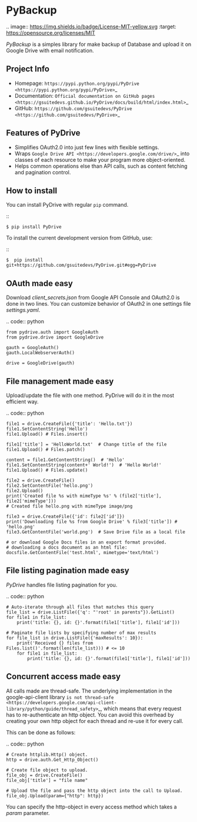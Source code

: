 PyBackup
========
.. image:: https://img.shields.io/badge/License-MIT-yellow.svg
    :target: https://opensource.org/licenses/MIT

*PyBackup* is a simples library for make backup of Database and upload it on Google Drive with email notification.

Project Info
------------

- Homepage: `https://pypi.python.org/pypi/PyDrive <https://pypi.python.org/pypi/PyDrive>`_
- Documentation: `Official documentation on GitHub pages <https://gsuitedevs.github.io/PyDrive/docs/build/html/index.html>`_
- GitHub: `https://github.com/gsuitedevs/PyDrive <https://github.com/gsuitedevs/PyDrive>`_

Features of PyDrive
-------------------

-  Simplifies OAuth2.0 into just few lines with flexible settings.
-  Wraps `Google Drive API <https://developers.google.com/drive/>`_ into
   classes of each resource to make your program more object-oriented.
-  Helps common operations else than API calls, such as content fetching
   and pagination control.

How to install
--------------

You can install PyDrive with regular ``pip`` command.

::

    $ pip install PyDrive

To install the current development version from GitHub, use:

::

    $  pip install git+https://github.com/gsuitedevs/PyDrive.git#egg=PyDrive

OAuth made easy
---------------

Download *client\_secrets.json* from Google API Console and OAuth2.0 is
done in two lines. You can customize behavior of OAuth2 in one settings
file *settings.yaml*.

.. code:: python


    from pydrive.auth import GoogleAuth
    from pydrive.drive import GoogleDrive

    gauth = GoogleAuth()
    gauth.LocalWebserverAuth()

    drive = GoogleDrive(gauth)

File management made easy
-------------------------

Upload/update the file with one method. PyDrive will do it in the most
efficient way.

.. code:: python

    file1 = drive.CreateFile({'title': 'Hello.txt'})
    file1.SetContentString('Hello')
    file1.Upload() # Files.insert()

    file1['title'] = 'HelloWorld.txt'  # Change title of the file
    file1.Upload() # Files.patch()

    content = file1.GetContentString()  # 'Hello'
    file1.SetContentString(content+' World!')  # 'Hello World!'
    file1.Upload() # Files.update()

    file2 = drive.CreateFile()
    file2.SetContentFile('hello.png')
    file2.Upload()
    print('Created file %s with mimeType %s' % (file2['title'],
    file2['mimeType']))
    # Created file hello.png with mimeType image/png

    file3 = drive.CreateFile({'id': file2['id']})
    print('Downloading file %s from Google Drive' % file3['title']) # 'hello.png'
    file3.GetContentFile('world.png')  # Save Drive file as a local file

    # or download Google Docs files in an export format provided.
    # downloading a docs document as an html file:
    docsfile.GetContentFile('test.html', mimetype='text/html')

File listing pagination made easy
---------------------------------

*PyDrive* handles file listing pagination for you.

.. code:: python

    # Auto-iterate through all files that matches this query
    file_list = drive.ListFile({'q': "'root' in parents"}).GetList()
    for file1 in file_list:
        print('title: {}, id: {}'.format(file1['title'], file1['id']))

    # Paginate file lists by specifying number of max results
    for file_list in drive.ListFile({'maxResults': 10}):
        print('Received {} files from Files.list()'.format(len(file_list))) # <= 10
        for file1 in file_list:
            print('title: {}, id: {}'.format(file1['title'], file1['id']))

Concurrent access made easy
---------------------------

All calls made are thread-safe. The underlying implementation in the
google-api-client library
`is not thread-safe <https://developers.google.com/api-client-library/python/guide/thread_safety>`_,
which means that every request has to re-authenticate an http object. You
can avoid this overhead by
creating your own http object for each thread and re-use it for every call.

This can be done as follows:

.. code:: python

    # Create httplib.Http() object.
    http = drive.auth.Get_Http_Object()

    # Create file object to upload.
    file_obj = drive.CreateFile()
    file_obj['title'] = "file name"

    # Upload the file and pass the http object into the call to Upload.
    file_obj.Upload(param={"http": http})

You can specify the http-object in every access method which takes a *param*
parameter.
